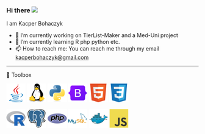 ### Hi there <img src="https://raw.githubusercontent.com/MartinHeinz/MartinHeinz/master/wave.gif" width="30px"> 
I am Kacper Bohaczyk


- 🔭 I’m currently working on TierList-Maker and a Med-Uni project
- 🌱 I’m currently learning R php python etc.
- 📫 How to reach me: You can reach me through my email kacperbohaczyk@gmail.com

---

🧰 Toolbox

<img src="https://github.com/devicons/devicon/blob/master/icons/java/java-original.svg" alt="Java" width="50" height="50"> <img src="https://github.com/devicons/devicon/blob/master/icons/linux/linux-original.svg" alt="Linux" width="50" height="50"> <img src="https://github.com/devicons/devicon/blob/master/icons/python/python-original.svg" alt="Python" width="50" height="50"> <img src="https://github.com/devicons/devicon/blob/master/icons/bootstrap/bootstrap-original.svg" alt="Bootstrap" width="50" height="50"> <img src="https://github.com/devicons/devicon/blob/master/icons/html5/html5-original.svg" alt="HTML5" width="50" height="50"> <img src="https://github.com/devicons/devicon/blob/master/icons/css3/css3-original.svg" alt="Css" width="50" height="50"> 


<img src="https://github.com/devicons/devicon/blob/master/icons/r/r-original.svg" alt="R" width="50" height="50"> <img src="https://github.com/devicons/devicon/blob/master/icons/postgresql/postgresql-original.svg" alt="Postgresql" width="50" height="50"> <img src="https://github.com/devicons/devicon/blob/master/icons/php/php-original.svg" alt="PHP" width="50" height="50"> <img src="https://github.com/devicons/devicon/blob/master/icons/mysql/mysql-original-wordmark.svg" alt="MySQL" width="50" height="50"> <img src="https://github.com/devicons/devicon/blob/master/icons/docker/docker-original.svg" alt="Docker" width="50" height="50"> <img src="https://github.com/devicons/devicon/blob/master/icons/javascript/javascript-original.svg" alt="Java-Script" width="50" height="50"> 



<!--
**kaperbm/kaperbm** is a ✨ _special_ ✨ repository because its `README.md` (this file) appears on your GitHub profile.

Here are some ideas to get you started:

- 👯 I’m looking to collaborate on ..
- 🤔 I’m looking for help with ...
- 💬 Ask me about ...
- 😄 Pronouns: ...
- ⚡ Fun fact: ...
-->
